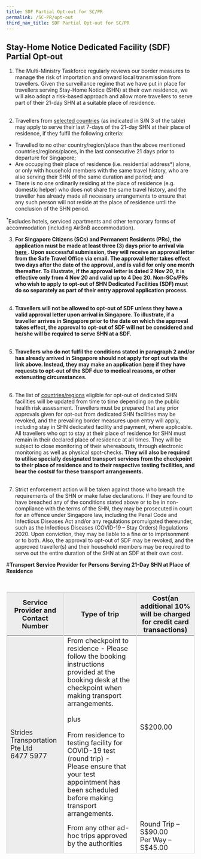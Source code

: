 ```yaml
---
title: SDF Partial Opt-out for SC/PR
permalink: /SC-PR/opt-out
third_nav_title: SDF Partial Opt-out for SC/PR
---
```


## Stay-Home Notice Dedicated Facility (SDF) Partial Opt-out

1. The Multi-Ministry Taskforce regularly reviews our border measures to manage the risk of importation and onward local transmission from travellers. Given the surveillance regime that we have put in place for travellers serving Stay-Home Notice (SHN) at their own residence, we will also adopt a risk-based approach and allow more travellers to serve part of their 21-day SHN at a suitable place of residence. <br/><br/>

2. Travellers from [selected countries](/files/SHN-and-swab-summary.pdf) (as indicated in S/N 3 of the table) may apply to serve their last 7-days of the 21-day SHN at their place of residence, if they fulfil the following criteria:
- Travelled to no other country/region/place than the above mentioned countries/regions/places, in the last consecutive 21 days prior to departure for Singapore;
- Are occupying their place of residence (i.e. residential address*) alone, or only with household members with the same travel history, who are also serving their SHN of the same duration and period; and
- There is no one ordinarily residing at the place of residence (e.g. domestic helper) who does not share the same travel history, and the traveller has already made all necessary arrangements to ensure that any such person will not reside at the place of residence until the conclusion of the SHN period.

<sup>*</sup>Excludes hotels, serviced apartments and other temporary forms of accommodation (including AirBnB accommodation).

3. **For Singapore Citizens (SCs) and Permanent Residents (PRs), the application must be made at least three (3) days prior to arrival via <a href="https://go.gov.sg/scproptoutsdf"> here </a> . Upon successful submission, they will receive an approval letter from the Safe Travel Office via email. The approval letter takes effect two days after the date of the approval, and is valid for only one month thereafter. To illustrate, if the approval letter is dated 2 Nov 20, it is effective only from 4 Nov 20 and valid up to 4 Dec 20. Non-SCs/PRs who wish to apply to opt-out of SHN Dedicated Facilities (SDF) must do so separately as part of their entry approval application process.** <br/><br/>

4. **Travellers will not be allowed to opt-out of SDF unless they have a valid approval letter upon arrival in Singapore. To illustrate, if a traveller arrives in Singapore prior to the date on which the approval takes effect, the approval to opt-out of SDF will not be considered and he/she will be required to serve SHN at a SDF.** <br/><br/>

5. **Travellers who do not fulfil the conditions stated in paragraph 2 and/or has already arrived in Singapore should not apply for opt out via the link above. Instead, they may make an application [here](https://go.gov.sg/shnhotelneedsform) if they have requests to opt-out of the SDF due to medical reasons, or other extenuating circumstances.** <br/><br/>

6. The list of [countries/regions](/files/SHN-and-swab-summary.pdf) eligible for opt-out of dedicated SHN facilities will be updated from time to time depending on the public health risk assessment. Travellers must be prepared that any prior approvals given for opt-out from dedicated SHN facilities may be revoked, and the prevailing border measures upon entry will apply, including stay in SHN dedicated facility and payment, where applicable. All travellers who opt to stay at their place of residence for SHN must remain in their declared place of residence at all times. They will be subject to close monitoring of their whereabouts, through electronic monitoring as well as physical spot-checks. **They will also be required to utilise specially designated transport services from the checkpoint to their place of residence and to their respective testing facilities, and bear the costs# for these transport arrangements.**  <br/><br/>

7. Strict enforcement action will be taken against those who breach the requirements of the SHN or make false declarations. If they are found to have breached any of the conditions stated above or to be in non-compliance with the terms of the SHN, they may be prosecuted in court for an offence under Singapore law, including the Penal Code and Infectious Diseases Act and/or any regulations promulgated thereunder, such as the Infectious Diseases (COVID-19 – Stay Orders) Regulations 2020. Upon conviction, they may be liable to a fine or to imprisonment or to both. Also, the approval to opt-out of SDF may be revoked, and the approved traveller(s) and their household members may be required to serve out the entire duration of the SHN at an SDF at their own cost. 

#**Transport Service Provider for Persons Serving 21-Day SHN at Place of Residence**

<table> 
  <thead>
    <tr>
      <th style="margin-top:0px; margin-bottom:0px; font-size:18px;
border-top:3px solid #D8D8D8; border-left:1px solid #D8D8D8; border-right:1px solid #D8D8D8; background-color:#EDEDED;">Service Provider and Contact Number</th>
       <th style="margin-top:0px; margin-bottom:0px; font-size:18px; border-top:3px solid #D8D8D8; border-left:1px solid #D8D8D8; border-right:1px solid #D8D8D8; background-color:#EDEDED">Type of trip</th>
       <th style="margin-top:0px; margin-bottom:0px; font-size:18px; border-top:3px solid #D8D8D8; border-left:1px solid #D8D8D8; border-right:1px solid #D8D8D8; background-color:#EDEDED">Cost(an additional 10% will be charged for credit card transactions)</th>
    </tr>
  </thead>
  <tbody>
    <tr>
      <td rowspan="2" style="margin-top:0px; margin-bottom:0px; font-size:18px; border-right:2px solid #E0E0E0; border-left:2px solid #E0E0E0; background-color:#EDEDED;">Strides Transportation Pte Ltd <br/> 6477 5977 
</td>
      <td style="margin-top:0px; margin-bottom:0px; font-size:18px;border-right:2px solid #E0E0E0;">From checkpoint to residence - Please follow the booking instructions provided at the booking desk at the checkpoint when making transport arrangements. <br/><br/>plus <br/><br/> From residence to testing facility for COVID-19 test (round trip) - Please ensure that your test appointment has been scheduled before making transport arrangements.</td>
      <td style="margin-top:0px; margin-bottom:0px; font-size:18px;border-right:2px solid #E0E0E0;">S$200.00 </td>
    </tr>
    <tr style="border-bottom:1.2px solid #E8E8E8">
      <td style="margin-top:0px; margin-bottom:0px; font-size:18px;border-right:2px solid #E0E0E0;">From any other ad-hoc trips approved by the authorities </td>
      <td style="margin-top:0px; margin-bottom:0px; font-size:18px;border-right:2px solid #E0E0E0;">Round Trip – S$90.00 <br/> Per Way – S$45.00 
</td>
    </tr>
  </tbody>
  </table>
